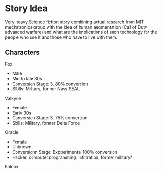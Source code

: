 # Story Idea

Very heavy Science fiction story combining actual research from MIT mechatronics group with the idea of human augmentation (Call of Duty advanced warfare) and what are the implications of such technology for the people who use it and those who have to live with them.

## Characters

Fox
  * Male
  * Mid to late 30s
  * Conversion Stage: 3. 80% conversion
  * SKills: Military, former Navy SEAL

Valkyrie
  * Female
  * Early 30s
  * Conversion Stage: 3. 75% conversion
  * Skills: Military, former Delta Force

Oracle
  * Female
  * Unknown
  * Conversionn Stage: Expperimental 100% conversion
  * Hacker, computer programming, infiltration, former military?

Falcon






